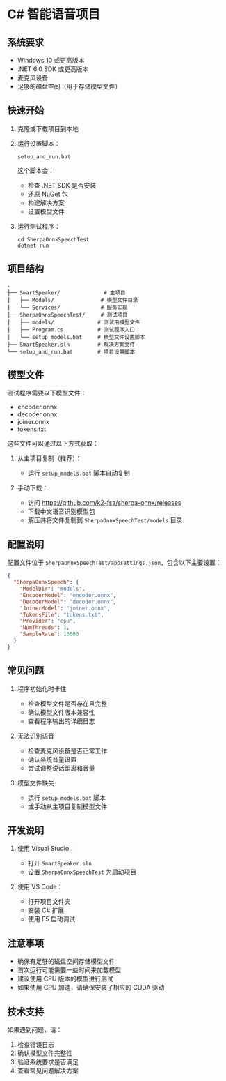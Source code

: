 #  C# 智能语音项目

## 系统要求

- Windows 10 或更高版本
- .NET 6.0 SDK 或更高版本
- 麦克风设备
- 足够的磁盘空间（用于存储模型文件）

## 快速开始

1. 克隆或下载项目到本地
2. 运行设置脚本：
   ```
   setup_and_run.bat
   ```
   这个脚本会：
   - 检查 .NET SDK 是否安装
   - 还原 NuGet 包
   - 构建解决方案
   - 设置模型文件

3. 运行测试程序：
   ```
   cd SherpaOnnxSpeechTest
   dotnet run
   ```

## 项目结构

```
.
├── SmartSpeaker/              # 主项目
│   ├── Models/               # 模型文件目录
│   └── Services/             # 服务实现
├── SherpaOnnxSpeechTest/     # 测试项目
│   ├── models/              # 测试用模型文件
│   ├── Program.cs           # 测试程序入口
│   └── setup_models.bat     # 模型文件设置脚本
├── SmartSpeaker.sln         # 解决方案文件
└── setup_and_run.bat        # 项目设置脚本
```

## 模型文件

测试程序需要以下模型文件：
- encoder.onnx
- decoder.onnx
- joiner.onnx
- tokens.txt

这些文件可以通过以下方式获取：

1. 从主项目复制（推荐）：
   - 运行 `setup_models.bat` 脚本自动复制

2. 手动下载：
   - 访问 https://github.com/k2-fsa/sherpa-onnx/releases
   - 下载中文语音识别模型包
   - 解压并将文件复制到 `SherpaOnnxSpeechTest/models` 目录

## 配置说明

配置文件位于 `SherpaOnnxSpeechTest/appsettings.json`，包含以下主要设置：

```json
{
  "SherpaOnnxSpeech": {
    "ModelDir": "models",
    "EncoderModel": "encoder.onnx",
    "DecoderModel": "decoder.onnx",
    "JoinerModel": "joiner.onnx",
    "TokensFile": "tokens.txt",
    "Provider": "cpu",
    "NumThreads": 1,
    "SampleRate": 16000
  }
}
```

## 常见问题

1. 程序初始化时卡住
   - 检查模型文件是否存在且完整
   - 确认模型文件版本兼容性
   - 查看程序输出的详细日志

2. 无法识别语音
   - 检查麦克风设备是否正常工作
   - 确认系统音量设置
   - 尝试调整说话距离和音量

3. 模型文件缺失
   - 运行 `setup_models.bat` 脚本
   - 或手动从主项目复制模型文件

## 开发说明

1. 使用 Visual Studio：
   - 打开 `SmartSpeaker.sln`
   - 设置 `SherpaOnnxSpeechTest` 为启动项目

2. 使用 VS Code：
   - 打开项目文件夹
   - 安装 C# 扩展
   - 使用 F5 启动调试

## 注意事项

- 确保有足够的磁盘空间存储模型文件
- 首次运行可能需要一些时间来加载模型
- 建议使用 CPU 版本的模型进行测试
- 如果使用 GPU 加速，请确保安装了相应的 CUDA 驱动

## 技术支持

如果遇到问题，请：
1. 检查错误日志
2. 确认模型文件完整性
3. 验证系统要求是否满足
4. 查看常见问题解决方案 
